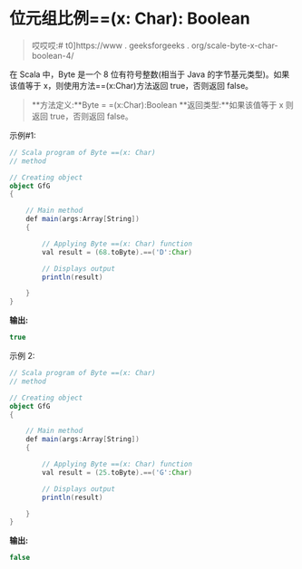 # 位元组比例==(x: Char): Boolean

> 哎哎哎:# t0]https://www . geeksforgeeks . org/scale-byte-x-char-boolean-4/

在 Scala 中，Byte 是一个 8 位有符号整数(相当于 Java 的字节基元类型)。如果该值等于 x，则使用方法==(x:Char)方法返回 true，否则返回 false。

> **方法定义:**Byte = =(x:Char):Boolean
> **返回类型:**如果该值等于 x 则返回 true，否则返回 false。

示例#1:

```scala
// Scala program of Byte ==(x: Char)
// method 

// Creating object 
object GfG 
{ 

    // Main method 
    def main(args:Array[String]) 
    { 

        // Applying Byte ==(x: Char) function 
        val result = (68.toByte).==('D':Char) 

        // Displays output 
        println(result) 

    } 
} 
```

**输出:**

```scala
true
```

示例 2:

```scala
// Scala program of Byte ==(x: Char)
// method 

// Creating object 
object GfG 
{ 

    // Main method 
    def main(args:Array[String]) 
    { 

        // Applying Byte ==(x: Char) function 
        val result = (25.toByte).==('G':Char) 

        // Displays output 
        println(result) 

    } 
} 
```

**输出:**

```scala
false
```